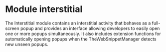 # Module interstitial

The Interstitial module contains an interstitial activity that behaves as a
full-screen popup and provides an interface allowing developers to easily open 
one or more popups simultaneously. It also includes extension functions for automatically 
opening popups when the TheWebSnippetManager detects new unseen popups.
